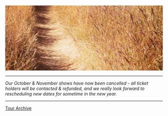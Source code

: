 ![](data/image/news/tourbanner2.jpg)


* * * * *

*Our October & November shows have now been cancelled - all ticket holders will be contacted & refunded, and we really look forward to rescheduling new dates for sometime in the new year.*

* * * * *

[Tour Archive](tour/archive)
